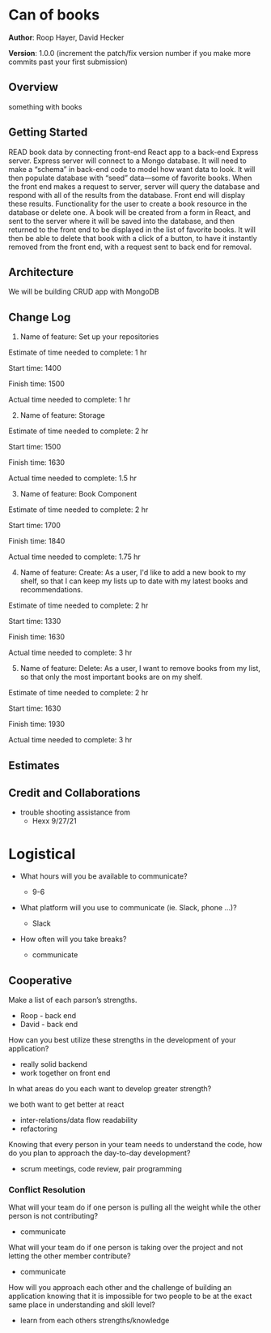 # Can of books

**Author**: Roop Hayer, David Hecker

**Version**: 1.0.0 (increment the patch/fix version number if you make more commits past your first submission)

## Overview

something with books

## Getting Started


READ book data by connecting front-end React app to a back-end Express server. Express server will connect to a Mongo database. It will need to make a “schema” in back-end code to model how want  data to look. It will then populate database with “seed” data—some of favorite books. When the front end makes a request to server, server will query the database and respond with all of the results from the database. Front end will display these results.
Functionality for the user to create a book resource in the database or delete one. A book will be created from a form in React, and sent to the server where it will be saved into the database, and then returned to the front end to be displayed in the list of favorite books. It will then be able to delete that book with a click of a button, to have it instantly removed from the front end, with a request sent to back end for removal.


## Architecture

We will be building CRUD app with MongoDB

## Change Log


1. Name of feature: Set up your repositories

Estimate of time needed to complete: 1 hr

Start time: 1400

Finish time: 1500

Actual time needed to complete: 1 hr

2. Name of feature: Storage

Estimate of time needed to complete: 2 hr

Start time: 1500

Finish time: 1630

Actual time needed to complete: 1.5 hr

3. Name of feature: Book Component

Estimate of time needed to complete: 2 hr

Start time: 1700

Finish time: 1840

Actual time needed to complete: 1.75 hr

4. Name of feature: Create: As a user, I'd like to add a new book to my shelf, so that I can keep my lists up to date with my latest books and recommendations.

Estimate of time needed to complete: 2 hr

Start time: 1330

Finish time: 1630

Actual time needed to complete: 3 hr

5.  Name of feature: Delete: As a user, I want to remove books from my list, so that only the most important books are on my shelf.

Estimate of time needed to complete: 2 hr

Start time: 1630

Finish time: 1930

Actual time needed to complete: 3 hr

## Estimates

<!-- See below -->

## Credit and Collaborations

  - trouble shooting assistance from
    - Hexx 9/27/21

# Logistical

- What hours will you be available to communicate?
  - 9-6

- What platform will you use to communicate (ie. Slack, phone …)?
  - Slack

- How often will you take breaks?
  - communicate

## Cooperative

Make a list of each parson’s strengths.

- Roop - back end
- David - back end

How can you best utilize these strengths in the development of your application?

- really solid backend
- work together on front end

In what areas do you each want to develop greater strength?

we both want to get better at react
- inter-relations/data flow
readability
- refactoring

Knowing that every person in your team needs to understand the code, how do you plan to approach the day-to-day development?
- scrum meetings, code review, pair programming

### Conflict Resolution

What will your team do if one person is pulling all the weight while the other person is not contributing?
- communicate

What will your team do if one person is taking over the project and not letting the other member contribute?
- communicate

How will you approach each other and the challenge of building an application knowing that it is impossible for two people to be at the exact same place in understanding and skill level?
- learn from each others strengths/knowledge
